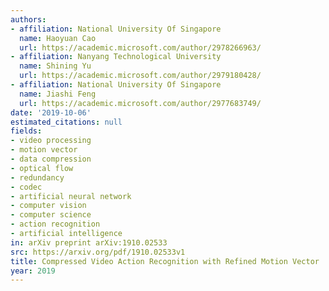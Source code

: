 ```yaml
---
authors:
- affiliation: National University Of Singapore
  name: Haoyuan Cao
  url: https://academic.microsoft.com/author/2978266963/
- affiliation: Nanyang Technological University
  name: Shining Yu
  url: https://academic.microsoft.com/author/2979180428/
- affiliation: National University Of Singapore
  name: Jiashi Feng
  url: https://academic.microsoft.com/author/2977683749/
date: '2019-10-06'
estimated_citations: null
fields:
- video processing
- motion vector
- data compression
- optical flow
- redundancy
- codec
- artificial neural network
- computer vision
- computer science
- action recognition
- artificial intelligence
in: arXiv preprint arXiv:1910.02533
src: https://arxiv.org/pdf/1910.02533v1
title: Compressed Video Action Recognition with Refined Motion Vector
year: 2019
---
```

